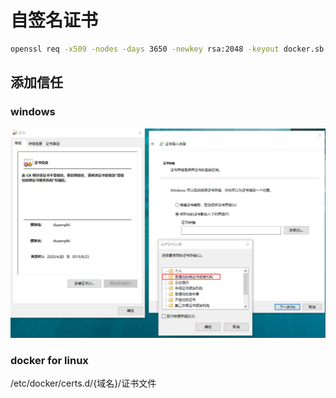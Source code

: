# 自签名证书

```bash
openssl req -x509 -nodes -days 3650 -newkey rsa:2048 -keyout docker.sb.sinobest.cn.key -out docker.sb.sinobest.cn.crt
```

## 添加信任

### windows

![image-20210119165201972](SSL证书.assets/image-20210119165201972.png)

### docker for linux

/etc/docker/certs.d/{域名}/证书文件